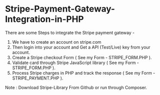 # Stripe-Payment-Gateway-Integration-in-PHP
There are some Steps to integrate the Stripe payment gateway - 

1. We have to create an account on stripe.com
2. Then login into your account and Get a API (Test/Live) key from your account.
3. Create a Stripe checkout Form ( See my Form - STRIPE_FORM.PHP ).
4. Validate card through Stripe JavaScript library ( See my Form - STRIPE_FORM.PHP ).
5. Process Stripe charges in PHP and track the response ( See my Form - STRIPE_PAYMENT.PHP ).

Note : Download Stripe-Library From Github or run through Composer.
